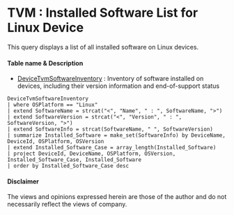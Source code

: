 # TVM : Installed Software List for Linux Device
This query displays a list of all installed software on Linux devices.

#### Table name & Description
- [DeviceTvmSoftwareInventory](https://learn.microsoft.com/en-us/microsoft-365/security/defender/advanced-hunting-devicetvmsoftwareinventory-table?view=o365-worldwide) : Inventory of software installed on devices, including their version information and end-of-support status

```kusto
DeviceTvmSoftwareInventory
| where OSPlatform == "Linux"
| extend SoftwareName = strcat("<", "Name", " : ", SoftwareName, ">")
| extend SoftwareVersion = strcat("<", "Version", " : ", SoftwareVersion, ">")
| extend SoftwareInfo = strcat(SoftwareName, " ", SoftwareVersion)
| summarize Installed_Software = make_set(SoftwareInfo) by DeviceName, DeviceId, OSPlatform, OSVersion
| extend Installed_Software_Case = array_length(Installed_Software)
| project DeviceId, DeviceName, OSPlatform, OSVersion, Installed_Software_Case, Installed_Software
| order by Installed_Software_Case desc 
```

#### <Result>

#### Disclaimer
The views and opinions expressed herein are those of the author and do not necessarily reflect the views of company.